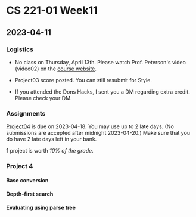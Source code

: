 # CS 221-01 Week11

## 2023-04-11

### Logistics

- No class on Thursday, April 13th. Please watch Prof. Peterson's video (video02) on the [course website](https://cs221.cs.usfca.edu). 

- Project03 score posted. You can still resubmit for Style. 

- If you attended the Dons Hacks, I sent you a DM regarding extra credit. Please check your DM.

### Assignments
[Project04](https://cs221.cs.usfca.edu/assignments/project04.html) is due on 2023-04-18. You may use up to 2 late days. (No submissions are accepted after midnight 2023-04-20.) Make sure that you do have 2 late days left in your bank. 

1 project is worth *10% of the grade*.

### Project 4

#### Base conversion

#### Depth-first search

#### Evaluating using parse tree
